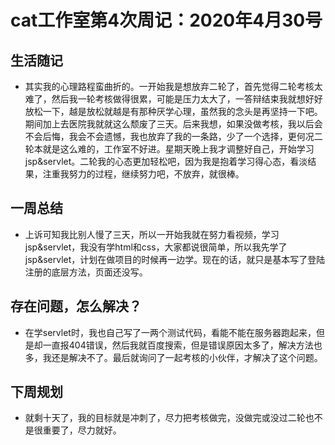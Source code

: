 # cat工作室第4次周记：2020年4月30号
## 生活随记
- 其实我的心理路程蛮曲折的。一开始我是想放弃二轮了，首先觉得二轮考核太难了，然后我一轮考核做得很累，可能是压力太大了，一答辩结束我就想好好放松一下，越是放松就越是有那种厌学心理，虽然我的念头是再坚持一下吧。期间加上去医院我就就这么颓废了三天。后来我想，如果没做考核，我以后会不会后悔，我会不会遗憾，我也放弃了我的一条路，少了一个选择，更何况二轮本就是这么难的，工作室不好进。星期天晚上我才调整好自己，开始学习jsp&servlet。二轮我的心态更加轻松吧，因为我是抱着学习得心态，看淡结果，注重我努力的过程，继续努力吧，不放弃，就很棒。
## 一周总结
- 上诉可知我比别人慢了三天，所以一开始我就在努力看视频，学习jsp&servlet，我没有学html和css，大家都说很简单，所以我先学了jsp&servlet，计划在做项目的时候再一边学。现在的话，就只是基本写了登陆注册的底层方法，页面还没写。
## 存在问题，怎么解决？
- 在学servlet时，我也自己写了一两个测试代码，看能不能在服务器跑起来，但是却一直报404错误，然后我就百度搜索，但是错误原因太多了，解决方法也多，我还是解决不了。最后就询问了一起考核的小伙伴，才解决了这个问题。
## 下周规划
- 就剩十天了，我的目标就是冲刺了，尽力把考核做完，没做完或没过二轮也不是很重要了，尽力就好。